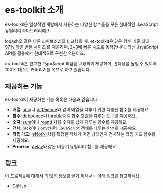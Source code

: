 # es-toolkit 소개

es-toolkit은 일상적인 개발에서 사용하는 다양한 함수들을 모은 현대적인 JavaScript 유틸리티 라이브러리예요.

[lodash](https://lodash.com/)와 같은 다른 라이브러리와 비교했을 때, es-toolkit은 [같은 함수 기준 최대 97% 작은 번들 사이즈](./bundle-size.md)
를 제공하며, [2~3배 빠른 속도로](./performance.md) 동작합니다. 최신 JavaScript API를 활용해서 현대적으로 구현한 덕분이죠.

es-toolkit은 견고한 TypeScript 타입을 내장하여 제공하며, 신뢰성을 높일 수 있도록 100% 테스트 커버리지를 목표로 하고 있습니다.

## 제공하는 기능

es-toolkit이 제공하는 기능 목록은 다음과 같습니다.

- **배열**: [uniq](./reference/array/uniq.md)나 [difference](./reference/array/difference.md)와 같이 배열을 다루기 위한 다양한 함수를 제공해요.
- **함수**: [debounce](./reference/function/debounce.md)나 [throttle](./reference/function/throttle.md)처럼 함수 호출을 다루는 도구를 제공해요.
- **숫자**: [sum](./reference/math/sum.md)이나 [round](./reference/math/round.md) 처럼 숫자를 쉽게 다루는 함수를 제공해요.
- **객체**: [pick](./reference/object/pick.md)이나 [omit](./reference/object/omit.md)처럼 JavaScript 객체를 다루는 함수를 제공해요.
- **타입 가드**: [isNotNil](./reference/predicate/isNotNil.md)처럼 특정한 객체가 어떤 상태인지 검사하는 타입 가드 함수를 제공해요.
- **Promise**: [delay](./reference/promise/delay.md)와 같은 비동기 유틸리티 함수를 제공해요.

## 링크

이 프로젝트에 대해서 더 많은 정보를 얻기 위해서는 아래 링크를 참고하세요.

- [GitHub](https://github.com/toss/es-toolkit)
